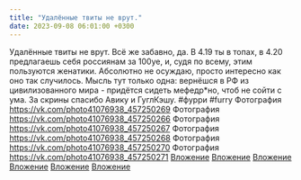 ```yaml
---
title: "Удалённые твиты не врут."
date: 2023-09-08 06:01:00 +0300
---
```


Удалённые твиты не врут.
Всё же забавно, да. В 4.19 ты в топах, в 4.20 предлагаешь себя россиянам за 100уе, и, судя по всему, этим пользуются женатики.
Абсолютно не осуждаю, просто интересно как оно так случилось.
Мысль тут только одна: вернёшся в РФ из цивилизованного мира - придётся сидеть мефедр*но, чтоб не сойти с ума.
За скрины спасибо Авику и ГуглКэшу.
#фурри #furry
Фотография
<a class="vk-attach" href="https://vk.com/photo41076938_457250269">https://vk.com/photo41076938_457250269</a>
Фотография
<a class="vk-attach" href="https://vk.com/photo41076938_457250266">https://vk.com/photo41076938_457250266</a>
Фотография
<a class="vk-attach" href="https://vk.com/photo41076938_457250267">https://vk.com/photo41076938_457250267</a>
Фотография
<a class="vk-attach" href="https://vk.com/photo41076938_457250268">https://vk.com/photo41076938_457250268</a>
Фотография
<a class="vk-attach" href="https://vk.com/photo41076938_457250270">https://vk.com/photo41076938_457250270</a>
Фотография
<a class="vk-attach" href="https://vk.com/photo41076938_457250271">https://vk.com/photo41076938_457250271</a>
<a class="vk-attach" href="https://vk.com/photo41076938_457250269">Вложение</a>
<a class="vk-attach" href="https://vk.com/photo41076938_457250266">Вложение</a>
<a class="vk-attach" href="https://vk.com/photo41076938_457250267">Вложение</a>
<a class="vk-attach" href="https://vk.com/photo41076938_457250268">Вложение</a>
<a class="vk-attach" href="https://vk.com/photo41076938_457250270">Вложение</a>
<a class="vk-attach" href="https://vk.com/photo41076938_457250271">Вложение</a>
